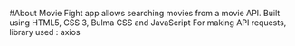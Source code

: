 #About
Movie Fight app allows searching movies from a movie API.
Built using HTML5, CSS 3, Bulma CSS and JavaScript
For making API requests, library used : axios

